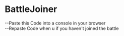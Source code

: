 # BattleJoiner
--Paste this Code into a console in your browser <br>
--Repaste Code when u if you haven't joined the battle
